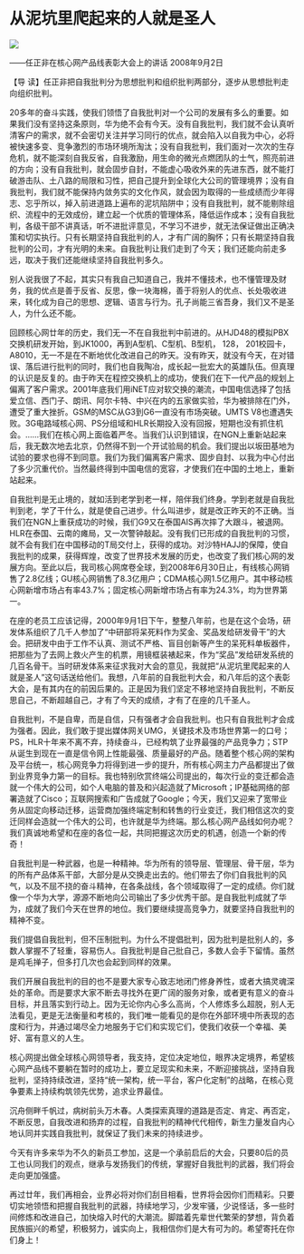 # 从泥坑里爬起来的人就是圣人
<img class="pv" src="https://api.visitor.plantree.me/visitor-badge/pv?namespace=plantree.me&key=renzhengfei-speeches/./docs/speeches/2008/09/从泥坑里爬起来的人就是圣人.md">


——任正非在核心网产品线表彰大会上的讲话
2008年9月2日



【导  读】任正非把自我批判分为思想批判和组织批判两部分，逐步从思想批判走向组织批判。



20多年的奋斗实践，使我们领悟了自我批判对一个公司的发展有多么的重要。如果我们没有坚持这条原则，华为绝不会有今天。没有自我批判，我们就不会认真听清客户的需求，就不会密切关注并学习同行的优点，就会陷入以自我为中心，必将被快速多变、竞争激烈的市场环境所淘汰；没有自我批判，我们面对一次次的生存危机，就不能深刻自我反省，自我激励，用生命的微光点燃团队的士气，照亮前进的方向；没有自我批判，就会固步自封，不能虚心吸收外来的先进东西，就不能打破游击队、土八路的局限和习性，把自己提升到全球化大公司的管理境界；没有自我批判，我们就不能保持内敛务实的文化作风，就会因为取得的一些成绩而少年得志、忘乎所以，掉入前进道路上遍布的泥坑陷阱中；没有自我批判，就不能剔除组织、流程中的无效成份，建立起一个优质的管理体系，降低运作成本；没有自我批判，各级干部不讲真话，听不进批评意见，不学习不进步，就无法保证做出正确决策和切实执行。只有长期坚持自我批判的人，才有广阔的胸怀；只有长期坚持自我批判的公司，才有光明的未来。自我批判让我们走到了今天；我们还能向前走多远，取决于我们还能继续坚持自我批判多久。

别人说我很了不起，其实只有我自己知道自己，我并不懂技术，也不懂管理及财务，我的优点是善于反省、反思，像一块海棉，善于将别人的优点、长处吸收进来，转化成为自己的思想、逻辑、语言与行为。孔子尚能三省吾身，我们又不是圣人，为什么还不能。

回顾核心网廿年的历史，我们无一不在自我批判中前进的。从HJD48的模拟PBX交换机研发开始，到JK1000，再到A型机、C型机、B型机， 128， 201校园卡，A8010，无一不是在不断地优化改进自己的昨天。没有昨天，就没有今天，在对错误、落后进行批判的同时，我们也自我陶冶，成长起一批宏大的英雄队伍。但真理的认识是反复的。由于昨天在程控交换机上的成功，使我们在下一代产品的规划上偏离了客户需求。2001年底我们用iNET应对软交换的潮流，中国电信选择了包括爱立信、西门子、朗讯、阿尔卡特、中兴在内的五家做实验，华为被排除在门外，遭受了重大挫折。GSM的MSC从G3到G6一直没有市场突破。UMTS V8也遭遇失败。3G电路域核心网、PS分组域和HLR长期投入没有回报，短期也没有抓住机会。……我们在核心网上面临着严冬。当我们认识到错误，在NGN上重新站起来后，我无数次地去北京，仍然得不到一个开试验局的机会。我们提出以坂田基地为试验的要求也得不到同意。我们为我们偏离客户需求、固步自封、以我为中心付出了多少沉重代价。当然最终得到中国电信的宽容，才使我们在中国的土地上，重新站起来。

自我批判是无止境的，就如活到老学到老一样，陪伴我们终身。学到老就是自我批判到老，学了干什么，就是使自己进步。什么叫进步，就是改正昨天的不正确。当我们在NGN上重获成功的时候，我们G9又在泰国AIS再次摔了大跟斗，被退网。HLR在泰国、云南的瘫局，又一次警钟敲起。没有我们已形成的自我批判的习惯，就不会有我们在中国移动的T局交付上，获得的成功。对沙特HAJJ的保障，使自我批判的成果，获得辉煌，改变了世界技术发展的历史，也改变了我们核心网的发展方向。至此以后，我司核心网席卷全球，到2008年6月30日止，有线核心网销售了2.8亿线；GU核心网销售了8.3亿用户；CDMA核心网1.5亿用户。其中移动核心网新增市场占有率43.7%；固定核心网新增市场占有率为24.3%，均为世界第一。

在座的老员工应该记得，2000年9月1日下午，整整八年前，也是在这个会场，研发体系组织了几千人参加了“中研部将呆死料作为奖金、奖品发给研发骨干”的大会。把研发中由于工作不认真、测试不严格、盲目创新等产生的呆死料单板器件，把那些为了去网上救火产生的机票，用镜框装裱起来，作为“奖品”发给研发系统的几百名骨干。当时研发体系来征求我对大会的意见，我就把“从泥坑里爬起来的人就是圣人”这句话送给他们。我想，八年前的自我批判大会，和八年后的这个表彰大会，是有其内在的前因后果的。正是因为我们坚定不移地坚持自我批判，不断反思自己，不断超越自己，才有了今天的成绩，才有了在座的几千圣人。

自我批判，不是自卑，而是自信，只有强者才会自我批判。也只有自我批判才会成为强者。因此，我们敢于提出媒体网关UMG，关键技术及市场世界第一的口号；PS，HLR十年来不离不弃，持续奋斗，已经构筑了业界最强的产品竞争力；STP从诞生到现在一直是信令网上性能最强、质量最好的产品。随着整个核心网的架构及平台统一，核心网竞争力将得到进一步的提升，所有核心网主力产品都提出了做到业界竞争力第一的目标。我也特别欣赏终端公司提出的，每次行业的变迁都会造就一个伟大的公司，如个人电脑的普及和兴起造就了Microsoft；IP基础网络的部署造就了Cisco；互联网搜索和广告成就了Google；今天，我们又迎来了宽带业务从固定向移动迁移，运营商加强终端定制和转售的行业变迁，我们相信这次的变迁同样会造就一个伟大的公司，也许就是华为终端。那么核心网产品线如何办呢？我们真诚地希望和在座的各位一起，共同把握这次历史的机遇，创造一个新的传奇！

自我批判是一种武器，也是一种精神。华为所有的领导层、管理层、骨干层，华为的所有产品体系干部，大部分是从交换走出去的。他们带去了你们自我批判的风气，以及不屈不挠的奋斗精神，在各条战线，各个领域取得了一定的成绩。你们就像一个华为大学，源源不断地向公司输出了多少优秀干部。是自我批判成就了华为，成就了我们今天在世界的地位。我们要继续提高竞争力，就要坚持自我批判的精神不变。

我们提倡自我批判，但不压制批判。为什么不提倡批判，因为批判是批别人的，多数人掌握不了轻重，容易伤人。自我批判是自己批自己，多数人会手下留情。虽然是鸡毛掸子，但多打几次也会起到同样的效果。

我们开展自我批判的目的也不是要大家专心致志地闭门修身养性，或者大搞灵魂深处的革命。而是要求大家不断去寻找外在更广阔的服务对象，或者更有意义的奋斗目标，并且落实到行动上。因为无论你内心多么高尚，个人修炼多么超脱，别人无法看见，更是无法衡量和考核的，我们唯一能看见的是你在外部环境中所表现的态度和行为，并通过竭尽全力地服务于它们和实现它们，使我们收获一个幸福、美好、富有意义的人生。

核心网提出做全球核心网领导者，我支持，定位决定地位，眼界决定境界，希望核心网产品线不要躺在暂时的成功上，要立足现实和未来，不断迎接挑战，坚持自我批判，坚持持续改进，坚持“统一架构，统一平台，客户化定制”的战略，在核心竞争要素上持续构筑领先优势，追求业界最佳。

沉舟侧畔千帆过，病树前头万木春。人类探索真理的道路是否定、肯定、再否定，不断反思，自我改进和扬弃的过程，自我批判的精神代代相传，新生力量发自内心地认同并实践自我批判，就保证了我们未来的持续进步。

今天有许多来华为不久的新员工参加，这是一个承前启后的大会，只要80后的员工也认同我们的观点，继承与发扬我们的传统，掌握好自我批判的武器，我们将会走向更加强盛。

再过廿年，我们再相会，业界必将对你们刮目相看，世界将会因你们而精彩。只要切实地领悟和把握自我批判的武器，持续地学习，少发牢骚，少说怪话，多一些时间修炼和改进自己，加快熔入时代的大潮流。脚踏着先辈世代繁荣的梦想，背负着民族振兴的希望，积极努力，诚实向上，我相信你们是大有可为的。希望寄托在你们身上！
